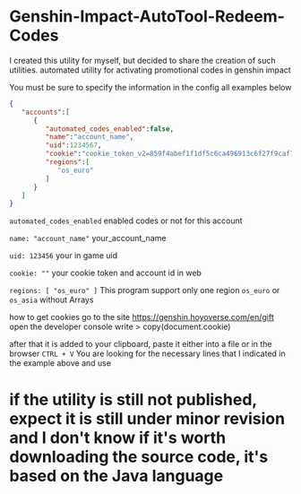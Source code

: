 # Genshin-Impact-AutoTool-Redeem-Codes
I created this utility for myself, but decided to share the creation of such utilities. automated utility for activating promotional codes in genshin impact

You must be sure to specify the information in the config all examples below

```json
{
   "accounts":[
      {
         "automated_codes_enabled":false,
         "name":"account_name",
         "uid":1234567,
         "cookie":"cookie_token_v2=859f4abef1f1df5c6ca496913c6f27f9caf72e3bbe4eed11123fb34492593a8d-kEMPXrzpcB; account_id_v2=415561512",
         "regions":[
            "os_euro"
         ]
      }
   ]
}
```

```automated_codes_enabled``` enabled codes or not for this account

```name: "account_name"``` your_account_name

```uid: 123456``` your in game uid

```cookie: ""``` your cookie token and account id in web

```regions: [ "os_euro" ]``` This program support only one region ```os_euro``` or ```os_asia``` without Arrays

how to get cookies go to the site https://genshin.hoyoverse.com/en/gift
open the developer console write > copy(document.cookie)

after that it is added to your clipboard, paste it either into a file or in the browser ```CTRL + V``` You are looking for the necessary lines that I indicated in the example above and use

# **if the utility is still not published, expect it is still under minor revision and I don't know if it's worth downloading the source code, it's based on the Java language**
